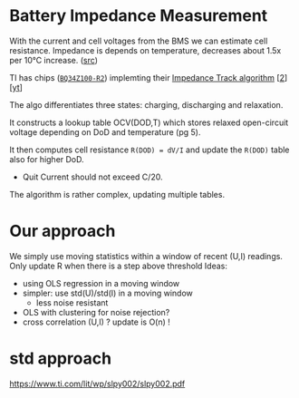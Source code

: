 # Battery Impedance Measurement
With the current and cell voltages from the BMS we can estimate cell resistance.
Impedance is depends on temperature, decreases about 1.5x per 10°C increase. ([src](https://www.youtube.com/watch?v=_8MzGy_tkEQ&t=69))

TI has chips ([`BQ34Z100-R2`](https://www.ti.com/lit/gpn/BQ34Z100-R2)) implemting their [Impedance Track algorithm](https://www.ti.com/lit/an/slua450a/slua450a.pdf) [[2](https://www.ti.com/lit/wp/slpy002/slpy002.pdf)] [[yt](https://www.youtube.com/watch?v=_8MzGy_tkEQ)]

The algo differentiates three states: charging, discharging and relaxation.

It constructs a lookup table OCV(DOD,T) which stores relaxed open-circuit voltage depending on DoD and temperature (pg 5).

It then computes cell resistance `R(DOD) = dV/I` and update the `R(DOD)` table also for higher DoD.

* Quit Current should not exceed C/20.

The algorithm is rather complex, updating multiple tables.

# Our approach

We simply use moving statistics within a window of recent (U,I) readings.
Only update R when there is a step above threshold
Ideas:
* using OLS regression in a moving window
* simpler: use std(U)/std(I) in a moving window
  * less noise resistant
* OLS with clustering for noise rejection?
* cross correlation (U,I) ? update is O(n) !
# std approach  




https://www.ti.com/lit/wp/slpy002/slpy002.pdf
